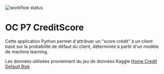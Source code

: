 ![workflow status](https://github.com/sam-planton/OC_P7/actions/workflows/deploy_API&dashboard_workflow.yml/badge.svg)
 
  # OC P7 CreditScore
Cette application Python permet d'attribuer un "score crédit" à un client basé
sur la probabilité de défaut du client, déterminée à partir d'un modèle de machine
learning.

Les données utilisées proviennent du jeu de données Kaggle
[Home Credit Default Risk](https://www.kaggle.com/competitions/home-credit-default-risk/overview)
